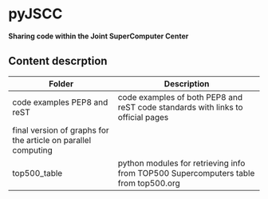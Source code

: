 # pyJSCC
**Sharing code within the Joint SuperComputer Center**

## Content descrption

Folder| Description
------|-------------
code examples PEP8 and reST| code examples of both PEP8 and reST code standards with links to official pages
final version of graphs for the article on parallel computing|
top500_table| python modules for retrieving info from TOP500 Supercomputers table from top500.org

